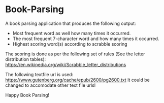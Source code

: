 # Book-Parsing

A book parsing application that produces the following output:
- Most frequent word as well how many times it occurred.
- The most frequent 7-character word and how many times it occurred.
- Highest scoring word(s) according to scrabble scoring

The scoring is done as per the following set of rules (See the letter distribution tables):
https://en.wikipedia.org/wiki/Scrabble_letter_distributions

The following textfile url is used: https://www.gutenberg.org/cache/epub/2600/pg2600.txt
It could be changed to accomodate other text file urls!

Happy Book Parsing!
